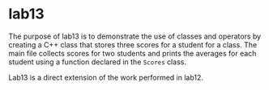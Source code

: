 # lab13 #
The purpose of lab13 is to demonstrate the use of classes and operators by creating a C++ class that stores three scores for a student
for a class. The main file collects scores for two students and prints the averages for each student using a function
declared in the `Scores` class.

Lab13 is a direct extension of the work performed in lab12.